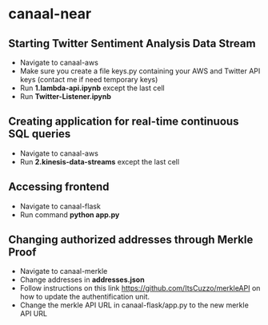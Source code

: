 # canaal-near

## Starting Twitter Sentiment Analysis Data Stream
- Navigate to canaal-aws
- Make sure you create a file keys.py containing your AWS and Twitter API keys (contact me if need temporary keys)
- Run **1.lambda-api.ipynb** except the last cell
- Run **Twitter-Listener.ipynb**

## Creating application for real-time continuous SQL queries
- Navigate to canaal-aws
- Run **2.kinesis-data-streams** except the last cell

## Accessing frontend
- Navigate to canaal-flask
- Run command **python app.py**

## Changing authorized addresses through Merkle Proof
- Navigate to canaal-merkle
- Change addresses in **addresses.json**
- Follow instructions on this link https://github.com/ItsCuzzo/merkleAPI on how to update the authentification unit.
- Change the merkle API URL in canaal-flask/app.py to the new merkle API URL
